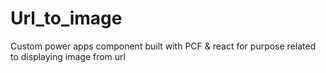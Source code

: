 # Url_to_image
Custom power apps component built with PCF &amp; react for purpose related to displaying image from url
